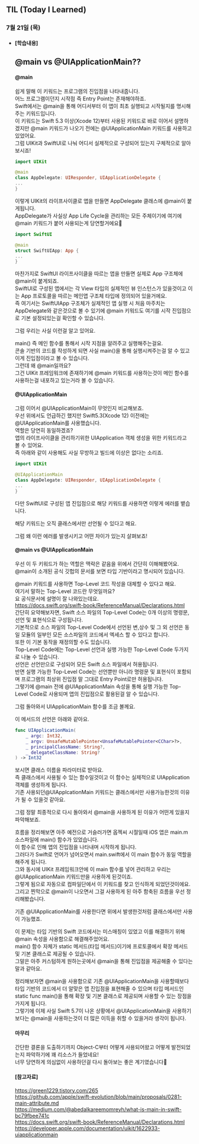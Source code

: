 ## TIL (Today I Learned)

### 7월 21일 (목)   

- #### [학습내용]    
  ## @main vs @UIApplicationMain??             

  #### @main  

  쉽게 말해 이 키워드는 프로그램의 진입점을 나타내줍니다.   
  어느 프로그램이던지 시작점 즉 Entry Point는 존재해야하죠.   
  Swift에서는 @main을 통해 어디서부터 이 앱이 최초 실행되고 시작될지를 명시해주는 키워드입니다.   
  이 키워드는 Swift 5.3 이상(Xcode 12)부터 사용된 키워드로 바로 이어서 설명하겠지만 @main 키워드가 나오기 전에는 @UIApplicationMain 키워드를 사용하고 있었어요.   
  그럼 UIKit과 SwiftUI로 나눠 어디서 실제적으로 구성되어 있는지 구체적으로 알아보시죠!   
  ```swift
  import UIKit
  
  @main
  class AppDelegate: UIResponder, UIApplicationDelegate {
  ...
  }
  ```
  이렇게 UIKit의 라이프사이클로 앱을 만들면 AppDelegate 클래스에 @main이 붙게됩니다.   
  AppDelegate가 사실상 App Life Cycle을 관리하는 모든 주체이기에 여기에 @main 키워드가 붙어 사용되는게 당연할거에요🙌   
  ```swift
  import SwiftUI
  
  @main
  struct SwiftUIApp: App {
  ...
  }
  ```
  마찬가지로 SwiftUI 라이프사이클을 따르는 앱을 만들면 실제로 App 구조체에 @main이 붙게되죠.   
  SwiftUI로 구성된 앱에서는 각 View 타입의 실제적인 뷰 인스턴스가 있을것이고 이는 App 프로토콜을 따르는 메인앱 구조체 타입에 정의되어 있을거에요.    
  즉 여기서는 SwiftUIApp 구조체가 실제적인 앱 실행 시 처음 마주치는 AppDelegate와 같은것으로 볼 수 있기에 @main 키워드도 여기를 시작 진입점으로 기본 설정되있는걸 확인할 수 있습니다.   

  그럼 우리는 사실 이런걸 알고 있어요.   

  main() 즉 메인 함수를 통해서 시작 지점을 알려주고 실행해주는걸요.   
  콘솔 기반의 코드를 작성하게 되면 사실 main()을 통해 실행시켜주는걸 알 수 있고 이게 진입점이라고 볼 수 있습니다.   
  그런데 왜 @main일까요?   
  그건 UIKit 프레임워크에 존재하기에 @main 키워드를 사용하는것이 메인 함수를 사용하는걸 내포하고 있는거라 볼 수 있습니다.   

  #### @UIApplicationMain   

  그럼 이어서 @UIApplicationMain이 무엇인지 비교해보죠.   
  우선 위에서도 언급하긴 했지만 Swift5.3(Xcode 12) 이전에는 @UIApplicationMain를 사용했습니다.   
  역할은 당연히 동일하겠죠?   
  앱의 라이프사이클을 관리하기위한 UIApplication 객체 생성을 위한 키워드라고 볼 수 있어요.   
  즉 아래와 같이 사용해도 사실 무방하고 빌드에 이상은 없다는 소리죠.   
  ```swift
  import UIKit
  
  @UIApplicationMain
  class AppDelegate: UIResponder, UIApplicationDelegate {
  ...
  }
  ```
  다만 SwiftUI로 구성된 앱 진입점으로 해당 키워드를 사용하면 이렇게 에러를 뱉습니다.   

  해당 키워드는 오직 클래스에서만 선언될 수 있다고 해요.   

  그럼 왜 이런 에러를 발생시키고 어떤 차이가 있는지 살펴보죠!   

  #### @main vs @UIApplicationMain   

  우선 이 두 키워드가 하는 역할은 맥락은 같음을 위에서 간단히 이해해봤어요.   
  @main이 소개된 공식 깃헙의 문서를 보면 타입 기반이라고 명시되어 있습니다.   

  @main 키워드를 사용하면 Top-Level 코드 작성을 대체할 수 있다고 해요.   
  여기서 말하는 Top-Level 코드란 무엇일까요?   
  요 공식문서에 설명이 잘 나와있는데요.   
  https://docs.swift.org/swift-book/ReferenceManual/Declarations.html   
  간단히 요약해보자면, Swift 소스 파일의 Top-Level Code는 0개 이상의 명령문, 선언 및 표현식으로 구성됩니다.   
  기본적으로 소스 파일의 Top-Level Code에서 선언된 변,상수 및 그 외 선언은 동일 모듈의 일부인 모든 소스파일의 코드에서 엑세스 할 수 있다고 합니다.   
  또한 이 기본 동작을 재정의할 수도 있습니다.   
  Top-Level Code에는 Top-Level 선언과 실행 가능한 Top-Level Code 두가지로 나눌 수 있습니다.   
  선언은 선언만으로 구성되어 모든 Swift 소스 파일에서 허용됩니다.   
  반면 실행 가능한 Top-Level Code는 선언뿐만 아니라 명령문 및 표현식이 포함되며 프로그램의 최상위 진입점 말 그대로 Entry Point로만 허용됩니다.   
  그렇기에 @main 전에 @UIApplicationMain 속성을 통해 실행 가능한 Top-Level Code로 사용되며 앱의 진입점으로 활용된걸 알 수 있습니다.   

  그럼 돌아와서 UIApplicationMain 함수를 조금 볼께요.   

  이 메서드의 선언은 아래와 같아요.   
  ```swift
  func UIApplicationMain(
      _ argc: Int32,
      _ argv: UnsafeMutablePointer<UnsafeMutablePointer<CChar>?>,
      _ principalClassName: String?,
      _ delegateClassName: String?
  ) -> Int32
  ```
  보시면 클래스 이름을 파라미터로 받아요.   
  즉 클래스에서 사용될 수 있는 함수일것이고 이 함수는 실제적으로 UIApplication 객체를 생성하게 됩니다.   
  기존 사용되던@UIApplcationMain 키워드는 클래스에서만 사용가능한것의 이유가 될 수 있을것 같아요.   

  그럼 정말 최종적으로 다시 돌아와서 @main을 사용하게 된 이유가 어떤게 있을지 파악해보죠.   

  흐름을 정리해보면 아주 예전으로 거슬러가면 옵젝씨 시절일때 iOS 앱은 main.m 소스파일에 main() 함수가 있었습니다.   
  이 함수로 인해 앱의 진입점을 나타내며 시작하게 됩니다.   
  그러다가 Swift로 언어가 넘어오면서 main.swift에서 이 main 함수가 동일 역할을 해주게 됩니다.   
  그와 동시에 UIKit 프레임워크안에 이 main 함수를 넣어 관리하고 우리는    @UIApplicationMain 키워드만을 사용하게 된것이죠.   
  그렇게 됨으로 자동으로 컴파일단에서 이 키워드를 찾고 인식하게 되었던것이에요.   
  그리고 찐막으로 @main이 나오면서 그걸 사용하게 된 아주 함축된 흐름을 우선 정리해봤습니다.   

  기존 @UIApplicationMain를 사용한다면 위에서 발생한것처럼 클래스에서만 사용이 가능했죠.   

  이 문제는 타입 기반의 Swift 코드에서는 미스매칭이 있었고 이를 해결하기 위해 @main 속성을 사용함으로 해결해주었어요.   
  main() 함수 자체가 static 메서드(타입 메서드)이기에 프로토콜에서 확장 메서드 및 기본 클래스로 제공될 수 있습니다.   
  그말은 아주 커스텀하게 원하는곳에서 @main을 통해 진입점을 제공해줄 수 있다는 말과 같아요.   

  정리해보자면 @main을 사용함으로 기존 @UIApplicationMain을 사용할때보다 타입 기반의 코드에서 더 알맞은 앱 진입점을 표현해줄 수 있으며 타입 메서드인 static func main()을 통해 확장 및 기본 클래스로 제공되며 사용할 수 있는 장점을 가지게 됩니다.   
  그렇기에 이제 사실 Swift 5.7이 나온 상황에서 @UIApplicationMain을 사용하기보다는 @main을 사용하는것이 더 많은 이득을 취할 수 있을거라 생각이 됩니다.   

  #### 마무리   

  간단한 결론을 도출하기까지 Object-C부터 어떻게 사용되어왔고 어떻게 발전되었는지 파악하기에 꽤 리소스가 들었네요!   
  너무 당연하게 의심없이 사용하던걸 다시 돌아보는 좋은 계기였습니다🙌    

  #### [참고자료]   
  https://green1229.tistory.com/265   
  https://github.com/apple/swift-evolution/blob/main/proposals/0281-main-attribute.md   
  https://medium.com/@abedalkareemomreyh/what-is-main-in-swift-bc79fbee741c   
  https://docs.swift.org/swift-book/ReferenceManual/Declarations.html   
  https://developer.apple.com/documentation/uikit/1622933-uiapplicationmain   
